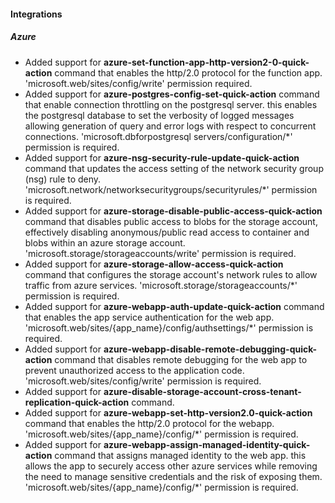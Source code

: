 
#### Integrations

##### Azure

- Added support for **azure-set-function-app-http-version2-0-quick-action** command that enables the http/2.0 protocol for the function app. 'microsoft.web/sites/config/write' permission required.
- Added support for **azure-postgres-config-set-quick-action** command that enable connection throttling on the postgresql server. this enables the postgresql database to set the verbosity of logged messages allowing generation of query and error logs with respect to concurrent connections. 'microsoft.dbforpostgresql servers/configuration/*' permission is required.
- Added support for **azure-nsg-security-rule-update-quick-action** command that updates the access setting of the network security group (nsg) rule to deny. 'microsoft.network/networksecuritygroups/securityrules/*' permission is required.
- Added support for **azure-storage-disable-public-access-quick-action** command that disables public access to blobs for the storage account, effectively disabling anonymous/public read access to container and blobs within an azure storage account. 'microsoft.storage/storageaccounts/write' permission is required.
- Added support for **azure-storage-allow-access-quick-action** command that configures the storage account's network rules to allow traffic from azure services. 'microsoft.storage/storageaccounts/*' permission is required.
- Added support for **azure-webapp-auth-update-quick-action** command that enables the app service authentication for the web app. 'microsoft.web/sites/{app_name}/config/authsettings/*' permission is required.
- Added support for **azure-webapp-disable-remote-debugging-quick-action** command that disables remote debugging for the web app to prevent unauthorized access to the application code.  'microsoft.web/sites/config/write' permission is required.
- Added support for **azure-disable-storage-account-cross-tenant-replication-quick-action** command.
- Added support for **azure-webapp-set-http-version2.0-quick-action** command that enables the http/2.0 protocol for the webapp. 'microsoft.web/sites/{app_name}/config/*' permission is required.
- Added support for **azure-webapp-assign-managed-identity-quick-action** command that assigns managed identity to the web app. this allows the app to securely access other azure services while removing the need to manage sensitive credentials and the risk of exposing them. 'microsoft.web/sites/{app_name}/config/*' permission is required.
